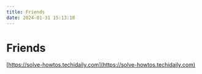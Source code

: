 ```yaml
---
title: Friends
date: 2024-01-31 15:13:18
---
```


# Friends

[https://solve-howtos.techidaily.com](https://solve-howtos.techidaily.com)